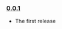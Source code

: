 ### [0.0.1](https://github.com/Raedslab/iconify-hashes-js/releases/tag/v0.0.1)

- The first release
